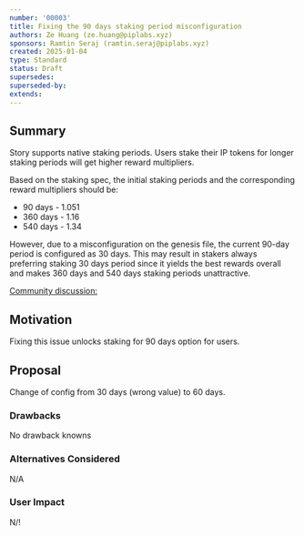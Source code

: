 ```yaml
---
number: '00003'
title: Fixing the 90 days staking period misconfiguration
authors: Ze Huang (ze.huang@piplabs.xyz)
sponsors: Ramtin Seraj (ramtin.seraj@piplabs.xyz)
created: 2025-01-04
type: Standard
status: Draft
supersedes: 
superseded-by: 
extends: 
---
```


## Summary

Story supports native staking periods. Users stake their IP tokens 
for longer staking periods will get higher reward multipliers.

Based on the staking spec, the initial staking periods and the 
corresponding reward multipliers should be:

- 90 days - 1.051
- 360 days - 1.16
- 540 days - 1.34

However, due to a misconfiguration on the genesis file, the current 
90-day period is configured as 30 days. This may result in stakers 
always preferring staking 30 days period since it yields the best 
rewards overall and makes 360 days and 540 days staking periods 
unattractive.

[Community discussion:](https://forum.story.foundation/t/increase-the-30-days-staking-period-to-90-days/43/1)

## Motivation

Fixing this issue unlocks staking for 90 days option for users.

## Proposal

Change of config from 30 days (wrong value) to 60 days.

### Drawbacks

No drawback knowns

### Alternatives Considered

N/A

### User Impact

N/!
